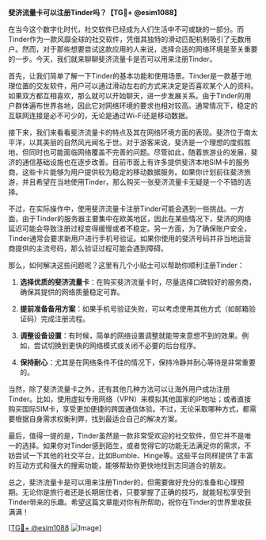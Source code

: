 **斐济流量卡可以注册Tinder吗？【TG💪+ @esim1088】**

在当今这个数字化时代，社交软件已经成为人们生活中不可或缺的一部分。而Tinder作为一款风靡全球的社交软件，凭借其独特的滑动匹配机制吸引了无数用户。然而，对于那些想要尝试这款应用的人来说，选择合适的网络环境是至关重要的一步。今天，我们就来聊聊斐济流量卡是否可以用来注册Tinder。

首先，让我们简单了解一下Tinder的基本功能和使用场景。Tinder是一款基于地理位置的交友软件，用户可以通过滑动左右的方式来决定是否喜欢某个人的资料。如果双方都互相喜欢，那么就可以开始聊天，进一步发展关系。由于Tinder的用户群体遍布世界各地，因此它对网络环境的要求也相对较高。通常情况下，稳定的互联网连接是必不可少的，无论是通过Wi-Fi还是移动数据。

接下来，我们来看看斐济流量卡的特点及其在网络环境方面的表现。斐济位于南太平洋，以其美丽的自然风光闻名于世。对于游客来说，斐济是一个理想的度假胜地，但同时也可能面临网络覆盖不完善的问题。尽管如此，随着旅游业的发展，斐济的通信基础设施也在逐步改善。目前市面上有许多提供斐济本地SIM卡的服务商，这些卡片能够为用户提供较为稳定的移动数据服务。如果你计划前往斐济旅游，并且希望在当地使用Tinder，那么购买一张斐济流量卡无疑是一个不错的选择。

不过，在实际操作中，使用斐济流量卡注册Tinder可能会遇到一些挑战。一方面，由于Tinder的服务器主要集中在欧美地区，因此在某些情况下，斐济的网络延迟可能会导致注册过程变得缓慢或者不稳定。另一方面，为了确保账户安全，Tinder通常会要求新用户进行手机号验证。如果你使用的斐济号码并非当地运营商提供的主流号码，那么验证过程可能会遇到障碍。

那么，如何解决这些问题呢？这里有几个小贴士可以帮助你顺利注册Tinder：

1. **选择优质的斐济流量卡**：在购买斐济流量卡时，尽量选择口碑较好的服务商，确保其提供的网络质量稳定可靠。
   
2. **提前准备备用方案**：如果手机号验证失败，可以考虑使用其他方式（如邮箱验证码）完成注册流程。

3. **调整设备设置**：有时候，简单的网络设置调整就能带来意想不到的效果。例如，尝试切换到更快的网络模式或关闭不必要的后台程序。

4. **保持耐心**：尤其是在网络条件不佳的情况下，保持冷静并耐心等待是非常重要的。

当然，除了斐济流量卡之外，还有其他几种方法可以让海外用户成功注册Tinder。比如，使用虚拟专用网络（VPN）来模拟其他国家的IP地址；或者直接购买国际SIM卡，享受更加便捷的跨国通信体验。不过，无论采取哪种方式，都需要根据自身需求权衡利弊，找到最适合自己的解决方案。

最后，值得一提的是，Tinder虽然是一款非常受欢迎的社交软件，但它并不是唯一的选择。如果你对Tinder感到陌生，或者觉得它的功能无法满足你的需求，不妨尝试一下其他的社交平台，比如Bumble、Hinge等。这些平台同样提供了丰富的互动方式和强大的搜索功能，能够帮助你更快地找到志同道合的朋友。

总之，斐济流量卡是可以用来注册Tinder的，但需要做好充分的准备和心理预期。无论你是旅行者还是长期居住者，只要掌握了正确的技巧，就能轻松享受到Tinder带来的乐趣。希望这篇文章能对你有所帮助，祝你在Tinder的世界里收获满满！

[[TG💪+ @esim1088](https://t.me/s/esim1088) ![Image](https://i.postimg.cc/4NQfJmqS/Snipaste-2025-05-13-00-14-12.png)]